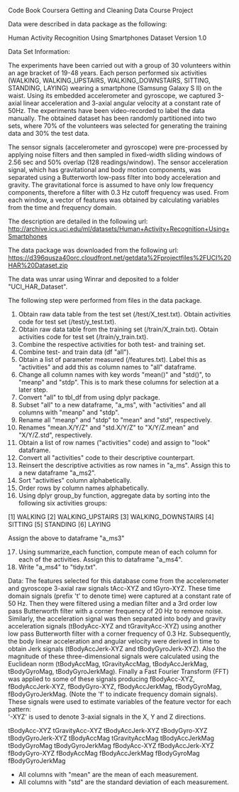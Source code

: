 Code Book Coursera Getting and Cleaning Data Course Project

Data were described in data package as the following:

Human Activity Recognition Using Smartphones Dataset Version 1.0

Data Set Information:

The experiments have been carried out with a group of 30 volunteers within an age bracket of 19-48 years. Each person performed six activities (WALKING, WALKING_UPSTAIRS, WALKING_DOWNSTAIRS, SITTING, STANDING, LAYING) wearing a smartphone (Samsung Galaxy S II) on the waist. Using its embedded accelerometer and gyroscope, we captured 3-axial linear acceleration and 3-axial angular velocity at a constant rate of 50Hz. The experiments have been video-recorded to label the data manually. The obtained dataset has been randomly partitioned into two sets, where 70% of the volunteers was selected for generating the training data and 30% the test data.

The sensor signals (accelerometer and gyroscope) were pre-processed by applying noise filters and then sampled in fixed-width sliding windows of 2.56 sec and 50% overlap (128 readings/window). The sensor acceleration signal, which has gravitational and body motion components, was separated using a Butterworth low-pass filter into body acceleration and gravity. The gravitational force is assumed to have only low frequency components, therefore a filter with 0.3 Hz cutoff frequency was used. From each window, a vector of features was obtained by calculating variables from the time and frequency domain.

The description are detailed in the following url:
http://archive.ics.uci.edu/ml/datasets/Human+Activity+Recognition+Using+Smartphones

The data package was downloaded from the following url:
https://d396qusza40orc.cloudfront.net/getdata%2Fprojectfiles%2FUCI%20HAR%20Dataset.zip

The data was unrar using Winrar and deposited to a folder "UCI_HAR_Dataset".

The following step were performed from files in the data package.

1. Obtain raw data table from the test set (/test/X_test.txt). Obtain activities code for test set (/test/y_test.txt).
2. Obtain raw data table from the training set (/train/X_train.txt). Obtain activities code for test set (/train/y_train.txt).
3. Combine the respective activities for both test- and training set.
4. Combine test- and train data (df "all").
5. Obtain a list of parameter measured (/features.txt). Label this as "activities" and add this as column names to "all" dataframe.
6. Change all column names with key words "mean()" and "std()", to "meanp" and "stdp". This is to mark these columns for selection at a later step.
7. Convert "all" to tbl_df from using dplyr package.
8. Subset "all" to a new dataframe, "a_ms", with "activities" and all columns with "meanp" and "stdp".
9. Rename all "meanp" and "stdp" to "mean" and "std", respectively.
10. Renames "mean.X/Y/Z" and "std.X/Y/Z" to "X/Y/Z.mean" and "X/Y/Z.std", respectively.
11. Obtain a list of row names ("activities" code) and assign to "look" dataframe.
12. Convert all "activities" code to their descriptive counterpart.
13. Reinsert the descriptive activities as row names in "a_ms". Assign this to a new dataframe "a_ms2". 
14. Sort "activities" column alphabetically.
15. Order rows by column names alphabetically.
16. Using dplyr group_by function, aggregate data by sorting into the following six activities groups: 

[1] WALKING
[2] WALKING_UPSTAIRS
[3] WALKING_DOWNSTAIRS
[4] SITTING
[5] STANDING
[6] LAYING

Assign the above to dataframe "a_ms3"

17. Using summarize_each function, compute mean of each column for each of the activities. Assign this to dataframe "a_ms4".
18. Write "a_ms4" to "tidy.txt".

Data:
The features selected for this database come from the accelerometer and gyroscope 3-axial raw signals tAcc-XYZ and tGyro-XYZ. These time domain signals (prefix 't' to denote time) were captured at a constant rate of 50 Hz. Then they were filtered using a median filter and a 3rd order low pass Butterworth filter with a corner frequency of 20 Hz to remove noise. Similarly, the acceleration signal was then separated into body and gravity acceleration signals (tBodyAcc-XYZ and tGravityAcc-XYZ) using another low pass Butterworth filter with a corner frequency of 0.3 Hz. Subsequently, the body linear acceleration and angular velocity were derived in time to obtain Jerk signals (tBodyAccJerk-XYZ and tBodyGyroJerk-XYZ). Also the magnitude of these three-dimensional signals were calculated using the Euclidean norm (tBodyAccMag, tGravityAccMag, tBodyAccJerkMag, tBodyGyroMag, tBodyGyroJerkMag). Finally a Fast Fourier Transform (FFT) was applied to some of these signals producing fBodyAcc-XYZ, fBodyAccJerk-XYZ, fBodyGyro-XYZ, fBodyAccJerkMag, fBodyGyroMag, fBodyGyroJerkMag. (Note the 'f' to indicate frequency domain signals). These signals were used to estimate variables of the feature vector for each pattern:  
'-XYZ' is used to denote 3-axial signals in the X, Y and Z directions.

tBodyAcc-XYZ
tGravityAcc-XYZ
tBodyAccJerk-XYZ
tBodyGyro-XYZ
tBodyGyroJerk-XYZ
tBodyAccMag
tGravityAccMag
tBodyAccJerkMag
tBodyGyroMag
tBodyGyroJerkMag
fBodyAcc-XYZ
fBodyAccJerk-XYZ
fBodyGyro-XYZ
fBodyAccMag
fBodyAccJerkMag
fBodyGyroMag
fBodyGyroJerkMag

- All columns with "mean" are the mean of each measurement.
- All columns with "std" are the standard deviation of each measurement.



